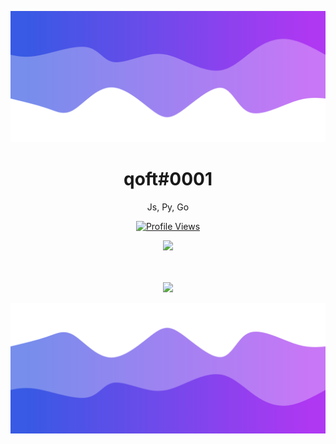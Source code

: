 ![Header](./header.png)

<h1 align="center">qoft#0001</h1>
<p align="center"> Js, Py, Go</p>
<a href="https://github.com/Qoft">
  <p align="center">
    <img src="https://komarev.com/ghpvc/?username=qoft&color=blueviolet&&label=so many peopople what!" alt="Profile Views">
  </p>
</a>

<p align="center">
  <img src="[![Anurag's GitHub stats](https://github-readme-stats.vercel.app/api/?username=qoft&title_color=4F8CC9&text_color=9f9f9f&show_icons=true&bg_color=00000000&hide_border=true&icon_color=4F8CC9&hide_title=true&count_private=false)](https://github.com/anuraghazra/github-readme-stats)" />
</p>


<p align="center">
  <br />
  <br />
  <img src="https://github-profile-trophy.vercel.app/?username=Qoft&theme=nord&margin-w=15&margin-h=1&column=6" />
</p>

![Footer](./footer.png)
